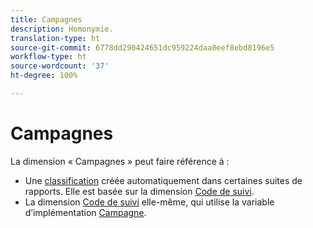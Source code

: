 ```yaml
---
title: Campagnes
description: Homonymie.
translation-type: ht
source-git-commit: 6778dd290424651dc959224daa0eef8ebd8196e5
workflow-type: ht
source-wordcount: '37'
ht-degree: 100%

---
```



# Campagnes

La dimension « Campagnes » peut faire référence à :

* Une [classification](../classifications/c-classifications.md) créée automatiquement dans certaines suites de rapports. Elle est basée sur la dimension [Code de suivi](tracking-code.md).
* La dimension [Code de suivi](tracking-code.md) elle-même, qui utilise la variable d’implémentation [Campagne](/help/implement/vars/page-vars/campaign.md).
